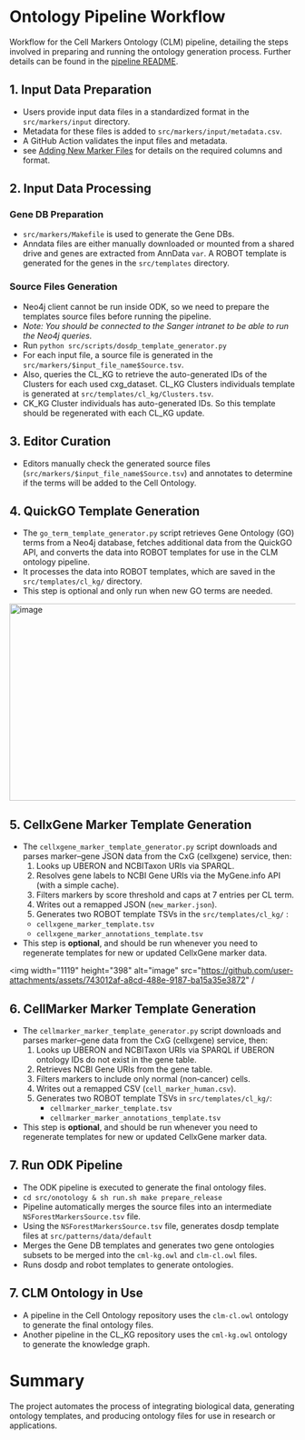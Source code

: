 # Ontology Pipeline Workflow

Workflow for the Cell Markers Ontology (CLM) pipeline, detailing the steps involved in preparing and running the ontology generation process. Further details can be found in the [pipeline README](../src/ontology/README-run-pipeline.md).

## 1. Input Data Preparation
- Users provide input data files in a standardized format in the `src/markers/input` directory.
- Metadata for these files is added to `src/markers/input/metadata.csv`.
- A GitHub Action validates the input files and metadata.
- see [Adding New Marker Files](add_new_markers_quick.md) for details on the required columns and format.

## 2. Input Data Processing

### Gene DB Preparation

- `src/markers/Makefile` is used to generate the Gene DBs.
- Anndata files are either manually downloaded or mounted from a shared drive and genes are extracted from AnnData `var`. A ROBOT template is generated for the genes in the `src/templates` directory.

### Source Files Generation
- Neo4j client cannot be run inside ODK, so we need to prepare the templates source files before running the pipeline.
- _Note: You should be connected to the Sanger intranet to be able to run the Neo4j queries._
- Run `python src/scripts/dosdp_template_generator.py`
- For each input file, a source file is generated in the `src/markers/$input_file_name$Source.tsv`.
- Also, queries the CL_KG to retrieve the auto-generated IDs of the Clusters for each used cxg_dataset. CL_KG Clusters individuals template is generated at `src/templates/cl_kg/Clusters.tsv`. 
- CK_KG Cluster individuals has auto-generated IDs. So this template should be regenerated with each CL_KG update.

## 3. Editor Curation
- Editors manually check the generated source files (`src/markers/$input_file_name$Source.tsv`) and annotates to determine if the terms will be added to the Cell Ontology.

## 4. QuickGO Template Generation
- The `go_term_template_generator.py` script retrieves Gene Ontology (GO) terms from a Neo4j database, fetches additional data from the QuickGO API, and converts the data into ROBOT templates for use in the CLM ontology pipeline.
- It processes the data into ROBOT templates, which are saved in the `src/templates/cl_kg/` directory.
- This step is optional and only run when new GO terms are needed.
<img width="736" height="347" alt="image" src="https://github.com/user-attachments/assets/7c36df82-f243-4847-a0d6-89ef2c88dfb2" />

## 5. CellxGene Marker Template Generation
- The `cellxgene_marker_template_generator.py` script downloads and parses marker–gene JSON data from the CxG (cellxgene) service, then:
  1. Looks up UBERON and NCBITaxon URIs via SPARQL.  
  2. Resolves gene labels to NCBI Gene URIs via the MyGene.info API (with a simple cache).  
  3. Filters markers by score threshold and caps at 7 entries per CL term.  
  4. Writes out a remapped JSON (`new_marker.json`).  
  5. Generates two ROBOT template TSVs in the `src/templates/cl_kg/` :
    - `cellxgene_marker_template.tsv`
    - `cellxgene_marker_annotations_template.tsv` 
- This step is **optional**, and should be run whenever you need to regenerate templates for new or updated CellxGene marker data.

<img width="1119" height="398" alt="image" src="https://github.com/user-attachments/assets/743012af-a8cd-488e-9187-ba15a35e3872" /

## 6. CellMarker Marker Template Generation
- The `cellmarker_marker_template_generator.py` script downloads and parses marker–gene data from the CxG (cellxgene) service, then:
  1. Looks up UBERON and NCBITaxon URIs via SPARQL if UBERON ontology IDs do not exist in the gene table.  
  2. Retrieves NCBI Gene URIs from the gene table.  
  3. Filters markers to include only normal (non‑cancer) cells.  
  4. Writes out a remapped CSV (`cell_marker_human.csv`).  
  5. Generates two ROBOT template TSVs in `src/templates/cl_kg/`:  
     - `cellmarker_marker_template.tsv`  
     - `cellmarker_marker_annotations_template.tsv` 
- This step is **optional**, and should be run whenever you need to regenerate templates for new or updated CellxGene marker data.

## 7. Run ODK Pipeline

- The ODK pipeline is executed to generate the final ontology files.
- `cd src/onotology & sh run.sh make prepare_release`
- Pipeline automatically merges the source files into an intermediate `NSForestMarkersSource.tsv` file.
- Using the `NSForestMarkersSource.tsv` file, generates dosdp template files at `src/patterns/data/default`
- Merges the Gene DB templates and generates two gene ontologies subsets to be merged into the `cml-kg.owl` and `clm-cl.owl` files.
- Runs dosdp and robot templates to generate ontologies.

## 7. CLM Ontology in Use
- A pipeline in the Cell Ontology repository uses the `clm-cl.owl` ontology to generate the final ontology files.
- Another pipeline in the CL_KG repository uses the `cml-kg.owl` ontology to generate the knowledge graph.

# Summary
The project automates the process of integrating biological data, generating ontology templates, and producing ontology files for use in research or applications.
